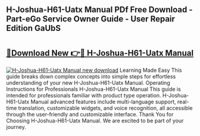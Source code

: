 ## H-Joshua-H61-Uatx Manual PDf Free Download - Part-eGo Service Owner Guide - User Repair Edition GaUbS

# <h2><a href="http://bc22143.oget.top/?id=H-Joshua-H61-Uatx+Manual">🔗Download New 👉🔴 H-Joshua-H61-Uatx Manual</a></h2>

[![H-Joshua-H61-Uatx Manual new download](https://i.imgur.com/5g1atiW.png)](http://bc22143.oget.top/?id=H-Joshua-H61-Uatx+Manual)
Learning Made Easy This guide breaks down complex concepts into simple steps for effortless understanding of your new H-Joshua-H61-Uatx Manual. Operating Instructions for Professionals H-Joshua-H61-Uatx Manual This guide is intended for professionals familiar with product type operation. H-Joshua-H61-Uatx Manual advanced features include multi-language support, real-time translation, customizable widgets, and voice recognition, all accessible through the user-friendly and customizable interface. Thank You for Choosing H-Joshua-H61-Uatx Manual. We are excited to be part of your journey.
